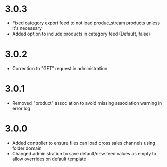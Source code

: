 # 3.0.3

* Fixed category export feed to not load produc_stream products unless it's necessary
* Added option to include products in category feed (Default, false)

# 3.0.2

* Correction to "GET" request in administration

# 3.0.1

* Removed "product" association to avoid missing association warning in error log

# 3.0.0

* Added controller to ensure files can load cross sales channels using folder domain
* Changed administration to save default/new feed values as empty to allow overrides on default template
